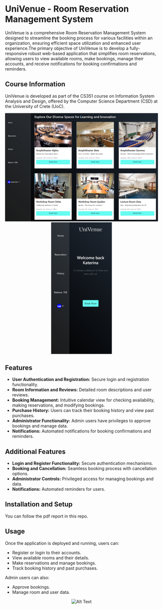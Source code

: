 # UniVenue - Room Reservation Management System
UniVenue is a comprehensive Room Reservation Management System designed to streamline the booking process for various facilities within an organization, ensuring efficient space utilization and enhanced user experience.The primary objective of UniVenue is to develop a fully-responsive robust web-based application that simplifies room reservations, allowing users to view available rooms, make bookings, manage their accounts, and receive notifications for booking confirmations and reminders.

## Course Information

UniVenue is developed as part of the CS351 course on Information System Analysis and Design, offered by the Computer Science Department (CSD) at the University of Crete (UoC).

<div style="text-align:center">
    <img src="Mockups/Desktop/6_Reservation1.png" alt="Alt Text" width="600"/>
    <img src="Mockups\Mobile\4_Homepage.png" alt="Alt Text" width="200"/>
</div>

## Features

- **User Authentication and Registration:** Secure login and registration functionality.
- **Room Information and Reviews:** Detailed room descriptions and user reviews.
- **Booking Management:** Intuitive calendar view for checking availability, making reservations, and modifying bookings.
- **Purchase History:** Users can track their booking history and view past purchases.
- **Administrator Functionality:** Admin users have privileges to approve bookings and manage data.
- **Notifications:** Automated notifications for booking confirmations and reminders.

## Additional Features

- **Login and Register Functionality:** Secure authentication mechanisms.
- **Booking and Cancellation:** Seamless booking process with cancellation options.
- **Administrator Controls:** Privileged access for managing bookings and data.
- **Notifications:** Automated reminders for users.

## Installation and Setup
You can follow the pdf report in this repo.

## Usage
Once the application is deployed and running, users can:

- Register or login to their accounts.
- View available rooms and their details.
- Make reservations and manage bookings.
- Track booking history and past purchases.

Admin users can also:

- Approve bookings.
- Manage room and user data.

<div style="text-align:center">
    <img src="Mockups\Desktop\1_VisitorHomepage.png" alt="Alt Text" width="650"/>
</div>